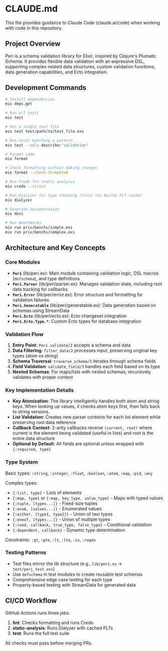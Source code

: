 # CLAUDE.md

This file provides guidance to Claude Code (claude.ai/code) when working with code in this repository.

## Project Overview

Peri is a schema validation library for Elixir, inspired by Clojure's Plumatic Schema. It provides flexible data validation with an expressive DSL, supporting complex nested data structures, custom validation functions, data generation capabilities, and Ecto integration.

## Development Commands

```bash
# Install dependencies
mix deps.get

# Run all tests
mix test

# Run a single test file
mix test test/path/to/test_file.exs

# Run tests matching a pattern
mix test --only describe:"validation"

# Format code
mix format

# Check formatting without making changes
mix format --check-formatted

# Run Credo for static analysis
mix credo --strict

# Run Dialyzer for type checking (first run builds PLT cache)
mix dialyzer

# Generate documentation
mix docs

# Run benchmarks
mix run priv/benchs/simple.exs
mix run priv/benchs/complex.exs
```

## Architecture and Key Concepts

### Core Modules

- **`Peri`** (lib/peri.ex): Main module containing validation logic, DSL macros (`defschema`), and type definitions
- **`Peri.Parser`** (lib/peri/parser.ex): Manages validation state, including root data tracking for callbacks
- **`Peri.Error`** (lib/peri/error.ex): Error structure and formatting for validation failures
- **`Peri.Generatable`** (lib/peri/generatable.ex): Data generation based on schemas using StreamData
- **`Peri.Ecto`** (lib/peri/ecto.ex): Ecto changeset integration
- **`Peri.Ecto.Type.*`**: Custom Ecto types for database integration

### Validation Flow

1. **Entry Point**: `Peri.validate/2` accepts a schema and data
2. **Data Filtering**: `filter_data/2` processes input, preserving original key types (atom vs string)
3. **Schema Traversal**: `traverse_schema/3` iterates through schema fields
4. **Field Validation**: `validate_field/3` handles each field based on its type
5. **Nested Schemas**: For maps/lists with nested schemas, recursively validates with proper context

### Key Implementation Details

- **Key Atomization**: The library intelligently handles both atom and string keys. When looking up values, it checks atom keys first, then falls back to string versions.
- **List Validation**: Creates new parser contexts for each list element while preserving root data reference
- **Callback Context**: 2-arity callbacks receive `(current, root)` where current is the element being validated (useful in lists) and root is the entire data structure
- **Optional by Default**: All fields are optional unless wrapped with `{:required, type}`

### Type System

Basic types: `:string`, `:integer`, `:float`, `:boolean`, `:atom`, `:map`, `:pid`, `:any`

Complex types:
- `{:list, type}` - Lists of elements
- `{:map, type}` or `{:map, key_type, value_type}` - Maps with typed values
- `{:tuple, [types...]}` - Fixed-size tuples
- `{:enum, [values...]}` - Enumerated values
- `{:either, {type1, type2}}` - Union of two types
- `{:oneof, [types...]}` - Union of multiple types
- `{:cond, callback, true_type, false_type}` - Conditional validation
- `{:dependent, callback}` - Dynamic type determination

Constraints: `:gt`, `:gte`, `:lt`, `:lte`, `:in`, `:regex`

### Testing Patterns

- Test files mirror the lib structure (e.g., `lib/peri.ex` → `test/peri_test.exs`)
- Use `defschema` in test modules to create reusable test schemas
- Comprehensive edge case testing for each type
- Property-based testing with StreamData for generated data

## CI/CD Workflow

GitHub Actions runs three jobs:
1. **lint**: Checks formatting and runs Credo
2. **static-analysis**: Runs Dialyzer with cached PLTs
3. **test**: Runs the full test suite

All checks must pass before merging PRs.
